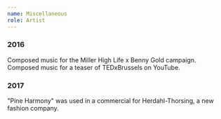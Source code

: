 ```yaml
---
name: Miscellaneous
role: Artist
---
```


### 2016
Composed music for the Miller High Life x Benny Gold campaign. Composed music for a teaser of TEDxBrussels on YouTube.

### 2017
"Pine Harmony" was used in a commercial for Herdahl-Thorsing, a new fashion company.
